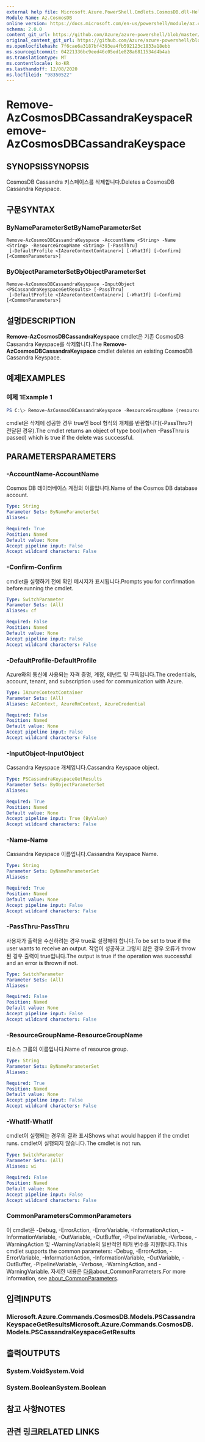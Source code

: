 ```yaml
---
external help file: Microsoft.Azure.PowerShell.Cmdlets.CosmosDB.dll-Help.xml
Module Name: Az.CosmosDB
online version: https://docs.microsoft.com/en-us/powershell/module/az.cosmosdb/remove-azcosmosdbcassandrakeyspace
schema: 2.0.0
content_git_url: https://github.com/Azure/azure-powershell/blob/master/src/CosmosDB/CosmosDB/help/Remove-AzCosmosDBCassandraKeyspace.md
original_content_git_url: https://github.com/Azure/azure-powershell/blob/master/src/CosmosDB/CosmosDB/help/Remove-AzCosmosDBCassandraKeyspace.md
ms.openlocfilehash: 7f6cae6a3187bf4393ea4fb592123c1833a18ebb
ms.sourcegitcommit: 04221336bc9eed46c05ed1e828a6811534d4b4ab
ms.translationtype: MT
ms.contentlocale: ko-KR
ms.lasthandoff: 12/08/2020
ms.locfileid: "98350522"
---
```

# <span data-ttu-id="c6977-101">Remove-AzCosmosDBCassandraKeyspace</span><span class="sxs-lookup"><span data-stu-id="c6977-101">Remove-AzCosmosDBCassandraKeyspace</span></span>

## <span data-ttu-id="c6977-102">SYNOPSIS</span><span class="sxs-lookup"><span data-stu-id="c6977-102">SYNOPSIS</span></span>
<span data-ttu-id="c6977-103">CosmosDB Cassandra 키스페이스를 삭제합니다.</span><span class="sxs-lookup"><span data-stu-id="c6977-103">Deletes a CosmosDB Cassandra Keyspace.</span></span>

## <span data-ttu-id="c6977-104">구문</span><span class="sxs-lookup"><span data-stu-id="c6977-104">SYNTAX</span></span>

### <span data-ttu-id="c6977-105">ByNameParameterSet</span><span class="sxs-lookup"><span data-stu-id="c6977-105">ByNameParameterSet</span></span>
```
Remove-AzCosmosDBCassandraKeyspace -AccountName <String> -Name <String> -ResourceGroupName <String> [-PassThru]
 [-DefaultProfile <IAzureContextContainer>] [-WhatIf] [-Confirm] [<CommonParameters>]
```

### <span data-ttu-id="c6977-106">ByObjectParameterSet</span><span class="sxs-lookup"><span data-stu-id="c6977-106">ByObjectParameterSet</span></span>
```
Remove-AzCosmosDBCassandraKeyspace -InputObject <PSCassandraKeyspaceGetResults> [-PassThru]
 [-DefaultProfile <IAzureContextContainer>] [-WhatIf] [-Confirm] [<CommonParameters>]
```

## <span data-ttu-id="c6977-107">설명</span><span class="sxs-lookup"><span data-stu-id="c6977-107">DESCRIPTION</span></span>
<span data-ttu-id="c6977-108">**Remove-AzCosmosDBCassandraKeyspace** cmdlet은 기존 CosmosDB Cassandra Keyspace를 삭제합니다.</span><span class="sxs-lookup"><span data-stu-id="c6977-108">The **Remove-AzCosmosDBCassandraKeyspace** cmdlet deletes an existing CosmosDB Cassandra Keyspace.</span></span>

## <span data-ttu-id="c6977-109">예제</span><span class="sxs-lookup"><span data-stu-id="c6977-109">EXAMPLES</span></span>

### <span data-ttu-id="c6977-110">예제 1</span><span class="sxs-lookup"><span data-stu-id="c6977-110">Example 1</span></span>
```powershell
PS C:\> Remove-AzCosmosDBCassandraKeyspace -ResourceGroupName {resourceGroupName} -AccountName {accountName} -Name {keyspaceName}
```

<span data-ttu-id="c6977-111">cmdlet은 삭제에 성공한 경우 true인 bool 형식의 개체를 반환합니다(-PassThru가 전달된 경우).</span><span class="sxs-lookup"><span data-stu-id="c6977-111">The cmdlet returns an object of type bool(when -PassThru is passed) which is true if the delete was successful.</span></span>

## <span data-ttu-id="c6977-112">PARAMETERS</span><span class="sxs-lookup"><span data-stu-id="c6977-112">PARAMETERS</span></span>

### <span data-ttu-id="c6977-113">-AccountName</span><span class="sxs-lookup"><span data-stu-id="c6977-113">-AccountName</span></span>
<span data-ttu-id="c6977-114">Cosmos DB 데이터베이스 계정의 이름입니다.</span><span class="sxs-lookup"><span data-stu-id="c6977-114">Name of the Cosmos DB database account.</span></span>

```yaml
Type: String
Parameter Sets: ByNameParameterSet
Aliases:

Required: True
Position: Named
Default value: None
Accept pipeline input: False
Accept wildcard characters: False
```

### <span data-ttu-id="c6977-115">-Confirm</span><span class="sxs-lookup"><span data-stu-id="c6977-115">-Confirm</span></span>
<span data-ttu-id="c6977-116">cmdlet을 실행하기 전에 확인 메시지가 표시됩니다.</span><span class="sxs-lookup"><span data-stu-id="c6977-116">Prompts you for confirmation before running the cmdlet.</span></span>

```yaml
Type: SwitchParameter
Parameter Sets: (All)
Aliases: cf

Required: False
Position: Named
Default value: None
Accept pipeline input: False
Accept wildcard characters: False
```

### <span data-ttu-id="c6977-117">-DefaultProfile</span><span class="sxs-lookup"><span data-stu-id="c6977-117">-DefaultProfile</span></span>
<span data-ttu-id="c6977-118">Azure와의 통신에 사용되는 자격 증명, 계정, 테넌트 및 구독입니다.</span><span class="sxs-lookup"><span data-stu-id="c6977-118">The credentials, account, tenant, and subscription used for communication with Azure.</span></span>

```yaml
Type: IAzureContextContainer
Parameter Sets: (All)
Aliases: AzContext, AzureRmContext, AzureCredential

Required: False
Position: Named
Default value: None
Accept pipeline input: False
Accept wildcard characters: False
```

### <span data-ttu-id="c6977-119">-InputObject</span><span class="sxs-lookup"><span data-stu-id="c6977-119">-InputObject</span></span>
<span data-ttu-id="c6977-120">Cassandra Keyspace 개체입니다.</span><span class="sxs-lookup"><span data-stu-id="c6977-120">Cassandra Keyspace object.</span></span>

```yaml
Type: PSCassandraKeyspaceGetResults
Parameter Sets: ByObjectParameterSet
Aliases:

Required: True
Position: Named
Default value: None
Accept pipeline input: True (ByValue)
Accept wildcard characters: False
```

### <span data-ttu-id="c6977-121">-Name</span><span class="sxs-lookup"><span data-stu-id="c6977-121">-Name</span></span>
<span data-ttu-id="c6977-122">Cassandra Keyspace 이름입니다.</span><span class="sxs-lookup"><span data-stu-id="c6977-122">Cassandra Keyspace Name.</span></span>

```yaml
Type: String
Parameter Sets: ByNameParameterSet
Aliases:

Required: True
Position: Named
Default value: None
Accept pipeline input: False
Accept wildcard characters: False
```

### <span data-ttu-id="c6977-123">-PassThru</span><span class="sxs-lookup"><span data-stu-id="c6977-123">-PassThru</span></span>
<span data-ttu-id="c6977-124">사용자가 출력을 수신하려는 경우 true로 설정해야 합니다.</span><span class="sxs-lookup"><span data-stu-id="c6977-124">To be set to true if the user wants to receive an output.</span></span>
<span data-ttu-id="c6977-125">작업이 성공하고 그렇지 않은 경우 오류가 throw된 경우 출력이 true입니다.</span><span class="sxs-lookup"><span data-stu-id="c6977-125">The output is true if the operation was successful and an error is thrown if not.</span></span>

```yaml
Type: SwitchParameter
Parameter Sets: (All)
Aliases:

Required: False
Position: Named
Default value: None
Accept pipeline input: False
Accept wildcard characters: False
```

### <span data-ttu-id="c6977-126">-ResourceGroupName</span><span class="sxs-lookup"><span data-stu-id="c6977-126">-ResourceGroupName</span></span>
<span data-ttu-id="c6977-127">리소스 그룹의 이름입니다.</span><span class="sxs-lookup"><span data-stu-id="c6977-127">Name of resource group.</span></span>

```yaml
Type: String
Parameter Sets: ByNameParameterSet
Aliases:

Required: True
Position: Named
Default value: None
Accept pipeline input: False
Accept wildcard characters: False
```

### <span data-ttu-id="c6977-128">-WhatIf</span><span class="sxs-lookup"><span data-stu-id="c6977-128">-WhatIf</span></span>
<span data-ttu-id="c6977-129">cmdlet이 실행되는 경우의 결과 표시</span><span class="sxs-lookup"><span data-stu-id="c6977-129">Shows what would happen if the cmdlet runs.</span></span>
<span data-ttu-id="c6977-130">cmdlet이 실행되지 않습니다.</span><span class="sxs-lookup"><span data-stu-id="c6977-130">The cmdlet is not run.</span></span>

```yaml
Type: SwitchParameter
Parameter Sets: (All)
Aliases: wi

Required: False
Position: Named
Default value: None
Accept pipeline input: False
Accept wildcard characters: False
```

### <span data-ttu-id="c6977-131">CommonParameters</span><span class="sxs-lookup"><span data-stu-id="c6977-131">CommonParameters</span></span>
<span data-ttu-id="c6977-132">이 cmdlet은 -Debug, -ErrorAction, -ErrorVariable, -InformationAction, -InformationVariable, -OutVariable, -OutBuffer, -PipelineVariable, -Verbose, -WarningAction 및 -WarningVariable의 일반적인 매개 변수를 지원합니다.</span><span class="sxs-lookup"><span data-stu-id="c6977-132">This cmdlet supports the common parameters: -Debug, -ErrorAction, -ErrorVariable, -InformationAction, -InformationVariable, -OutVariable, -OutBuffer, -PipelineVariable, -Verbose, -WarningAction, and -WarningVariable.</span></span> <span data-ttu-id="c6977-133">자세한 내용은 [다음](http://go.microsoft.com/fwlink/?LinkID=113216)about_CommonParameters.</span><span class="sxs-lookup"><span data-stu-id="c6977-133">For more information, see [about_CommonParameters](http://go.microsoft.com/fwlink/?LinkID=113216).</span></span>

## <span data-ttu-id="c6977-134">입력</span><span class="sxs-lookup"><span data-stu-id="c6977-134">INPUTS</span></span>

### <span data-ttu-id="c6977-135">Microsoft.Azure.Commands.CosmosDB.Models.PSCassandraKeyspaceGetResults</span><span class="sxs-lookup"><span data-stu-id="c6977-135">Microsoft.Azure.Commands.CosmosDB.Models.PSCassandraKeyspaceGetResults</span></span>

## <span data-ttu-id="c6977-136">출력</span><span class="sxs-lookup"><span data-stu-id="c6977-136">OUTPUTS</span></span>

### <span data-ttu-id="c6977-137">System.Void</span><span class="sxs-lookup"><span data-stu-id="c6977-137">System.Void</span></span>

### <span data-ttu-id="c6977-138">System.Boolean</span><span class="sxs-lookup"><span data-stu-id="c6977-138">System.Boolean</span></span>

## <span data-ttu-id="c6977-139">참고 사항</span><span class="sxs-lookup"><span data-stu-id="c6977-139">NOTES</span></span>

## <span data-ttu-id="c6977-140">관련 링크</span><span class="sxs-lookup"><span data-stu-id="c6977-140">RELATED LINKS</span></span>
